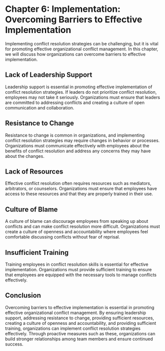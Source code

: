 Chapter 6: Implementation: Overcoming Barriers to Effective Implementation
==========================================================================

Implementing conflict resolution strategies can be challenging, but it is vital for promoting effective organizational conflict management. In this chapter, we will discuss how organizations can overcome barriers to effective implementation.

Lack of Leadership Support
--------------------------

Leadership support is essential in promoting effective implementation of conflict resolution strategies. If leaders do not prioritize conflict resolution, employees may not take it seriously. Organizations must ensure that leaders are committed to addressing conflicts and creating a culture of open communication and collaboration.

Resistance to Change
--------------------

Resistance to change is common in organizations, and implementing conflict resolution strategies may require changes in behavior or processes. Organizations must communicate effectively with employees about the benefits of conflict resolution and address any concerns they may have about the changes.

Lack of Resources
-----------------

Effective conflict resolution often requires resources such as mediators, arbitrators, or counselors. Organizations must ensure that employees have access to these resources and that they are properly trained in their use.

Culture of Blame
----------------

A culture of blame can discourage employees from speaking up about conflicts and can make conflict resolution more difficult. Organizations must create a culture of openness and accountability where employees feel comfortable discussing conflicts without fear of reprisal.

Insufficient Training
---------------------

Training employees in conflict resolution skills is essential for effective implementation. Organizations must provide sufficient training to ensure that employees are equipped with the necessary tools to manage conflicts effectively.

Conclusion
----------

Overcoming barriers to effective implementation is essential in promoting effective organizational conflict management. By ensuring leadership support, addressing resistance to change, providing sufficient resources, creating a culture of openness and accountability, and providing sufficient training, organizations can implement conflict resolution strategies effectively. Through proactive measures such as these, organizations can build stronger relationships among team members and ensure continued success.
